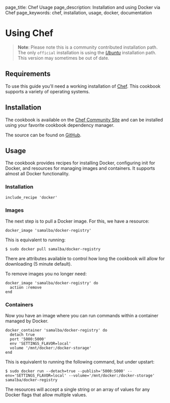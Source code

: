 page_title: Chef Usage
page_description: Installation and using Docker via Chef
page_keywords: chef, installation, usage, docker, documentation

# Using Chef

> **Note**:
> Please note this is a community contributed installation path. The only
> `official` installation is using the
> [*Ubuntu*](/installation/ubuntulinux) installation
> path. This version may sometimes be out of date.

## Requirements

To use this guide you'll need a working installation of
[Chef](http://www.getchef.com/). This cookbook supports a variety of
operating systems.

## Installation

The cookbook is available on the [Chef Community
Site](http://community.opscode.com/cookbooks/docker) and can be
installed using your favorite cookbook dependency manager.

The source can be found on
[GitHub](https://github.com/bflad/chef-docker).

## Usage

The cookbook provides recipes for installing Docker, configuring init
for Docker, and resources for managing images and containers. It
supports almost all Docker functionality.

### Installation

    include_recipe 'docker'

### Images

The next step is to pull a Docker image. For this, we have a resource:

    docker_image 'samalba/docker-registry'

This is equivalent to running:

    $ sudo docker pull samalba/docker-registry

There are attributes available to control how long the cookbook will
allow for downloading (5 minute default).

To remove images you no longer need:

    docker_image 'samalba/docker-registry' do
      action :remove
    end

### Containers

Now you have an image where you can run commands within a container
managed by Docker.

    docker_container 'samalba/docker-registry' do
      detach true
      port '5000:5000'
      env 'SETTINGS_FLAVOR=local'
      volume '/mnt/docker:/docker-storage'
    end

This is equivalent to running the following command, but under upstart:

    $ sudo docker run --detach=true --publish='5000:5000' --env='SETTINGS_FLAVOR=local' --volume='/mnt/docker:/docker-storage' samalba/docker-registry

The resources will accept a single string or an array of values for any
Docker flags that allow multiple values.
